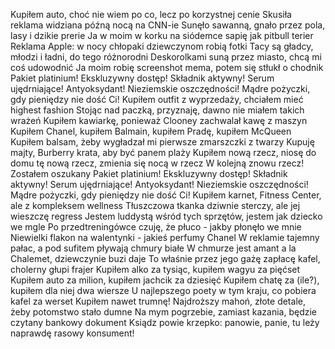 Kupiłem auto, choć nie wiem po co, lecz po korzystnej cenie
Skusiła reklama widziana późną nocą na CNN-ie
Sunęło sawanną, gnało przez pola, lasy i dzikie prerie
Ja w moim w korku na siódemce sapię jak pitbull terier
Reklama Apple: w nocy chłopaki dziewczynom robią fotki
Tacy są gładcy, młodzi i ładni, do tego różnorodni
Deskorolkami suną przez miasto, chcą mi coś udowodnić
Ja moim robię screenshot mema, potem się stłukł o chodnik
Pakiet platinium! Ekskluzywny dostęp!
Składnik aktywny! Serum ujędrniające!
Antyoksydant! Nieziemskie oszczędności!
Mądre pożyczki, gdy pieniędzy nie dość Ci!
Kupiłem outfit z wyprzedaży, chciałem mieć highest fashion
Stojąc nad paczką, przyznaję, dawno nie miałem takich wrażeń
Kupiłem kawiarkę, ponieważ Clooney zachwalał kawę z maszyn
Kupiłem Chanel, kupiłem Balmain, kupiłem Pradę, kupiłem McQueen
Kupiłem balsam, żeby wygładzał mi pierwsze zmarszczki z twarzy
Kupuję majty, Burberry krata, aby być panem plaży
Kupiłem nową rzecz, niosę do domu tę nową rzecz, zmienia się nocą w rzecz
W kolejną znowu rzecz! Zostałem oszukany
Pakiet platinium! Ekskluzywny dostęp!
Składnik aktywny! Serum ujędrniające!
Antyoksydant! Nieziemskie oszczędności!
Mądre pożyczki, gdy pieniędzy nie dość Ci!
Kupiłem karnet, Fitness Center, ale z kompleksem wellness
Tłuszczowa tkanka dziwnie sterczy, ale jej wieszczę regress
Jestem luddystą wśród tych sprzętów, jestem jak dziecko we mgle
Po przedtreningówce czuję, że płuco - jakby płonęło we mnie
Niewielki flakon na walentynki - jakieś perfumy Chanel
W reklamie tajemny pałac, a pod sufitem pływają chmury białe
W chmurze jest amant a la Chalemet, dziewczynie buzi daje
To właśnie przez jego gażę zapłacę kafel, cholerny głupi frajer
Kupiłem alko za tysiąc, kupiłem wagyu za pięćset
Kupiłem auto za milion, kupiłem jachcik za dziesięć
Kupiłem chatę za (ile?), kupiłem dla niej dwa wiersze
U najlepszego poety w tym kraju, co pobiera kafel za werset
Kupiłem nawet trumnę!
Najdroższy mahoń, złote detale, żeby potomstwo stało dumne
Na mym pogrzebie, zamiast kazania, będzie czytany bankowy dokument
Ksiądz powie krzepko: panowie, panie, tu leży naprawdę rasowy konsument!